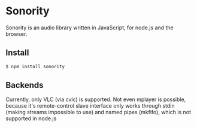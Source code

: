 # Sonority

Sonority is an audio library written in JavaScript, for node.js and the browser.

## Install

```bash
$ npm install sonority
```

## Backends

Currently, only VLC (via cvlc) is supported.
Not even mplayer is possible, because it's remote-control slave interface only works through stdin (making streams impossible to use) and named pipes (mkfifo), which is not supported in node.js